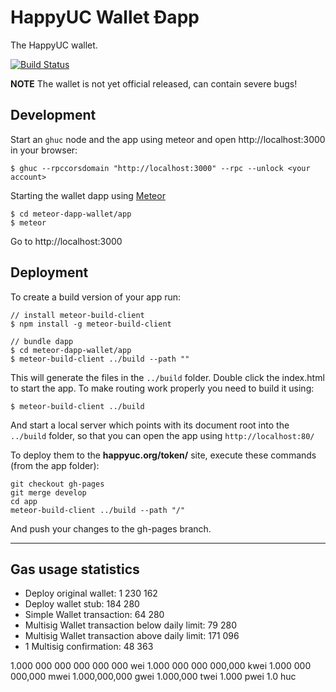# HappyUC Wallet Ðapp

The HappyUC wallet.

[![Build Status](https://travis-ci.org/happyuc/meteor-dapp-wallet.svg?branch=master)](https://travis-ci.org/happyuc/meteor-dapp-wallet)

**NOTE** The wallet is not yet official released,
can contain severe bugs!


## Development

Start an `ghuc` node and the app using meteor and open http://localhost:3000 in your browser:

    $ ghuc --rpccorsdomain "http://localhost:3000" --rpc --unlock <your account>

Starting the wallet dapp using [Meteor](https://meteor.com/install)

    $ cd meteor-dapp-wallet/app
    $ meteor

Go to http://localhost:3000


## Deployment

To create a build version of your app run:
    
    // install meteor-build-client
    $ npm install -g meteor-build-client

    // bundle dapp
    $ cd meteor-dapp-wallet/app
    $ meteor-build-client ../build --path ""

This will generate the files in the `../build` folder. Double click the index.html to start the app.
To make routing work properly you need to build it using:

    $ meteor-build-client ../build

And start a local server which points with its document root into the `../build` folder,
so that you can open the app using `http://localhost:80/`

To deploy them to the **happyuc.org/token/** site, execute these commands (from the app folder):

    git checkout gh-pages
    git merge develop
    cd app
    meteor-build-client ../build --path "/"
          
And push your changes to the gh-pages branch.


***

## Gas usage statistics

- Deploy original wallet: 1 230 162
- Deploy wallet stub: 184 280
- Simple Wallet transaction: 64 280
- Multisig Wallet transaction below daily limit: 79 280
- Multisig Wallet transaction above daily limit: 171 096
- 1 Multisig confirmation: 48 363


1.000 000 000 000 000 000  wei
1.000 000 000 000,000     kwei
1.000 000 000,000         mwei
1.000,000,000             gwei
1.000,000                 twei
1.000                     pwei
1.0                        huc
